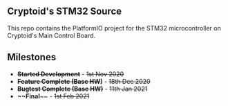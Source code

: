 ## Cryptoid's STM32 Source

This repo contains the PlatformIO project for the STM32 microcontroller on Cryptoid's Main Control Board.

## Milestones

*  **~~Started Development~~** - ~~1st Nov 2020~~
*  **~~Feature Complete (Base HW~~)** - ~~18th Dec 2020~~
*  **~~Bugtest Complete (Base HW)~~** - ~~11th Jan 2021~~
*  **~~Final**~~ - ~~1st Feb 2021~~
